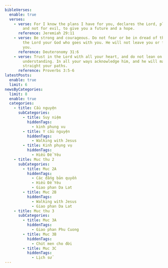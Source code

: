 ```yaml
---
bibleVerses:
  enable: true
  verses:
    - verse: For I know the plans I have for you, declares the Lord, plans for welfare
        and not for evil, to give you a future and a hope.
      reference: Jeremiah 29:11
    - verse: Be strong and courageous. Do not fear or be in dread of them, for it is
        the Lord your God who goes with you. He will not leave you or forsake
        you.
      reference: Deuteronomy 31:6
    - verse: Trust in the Lord with all your heart, and do not lean on your own
        understanding. In all your ways acknowledge him, and he will make
        straight your paths.
      reference: Proverbs 3:5-6
latestPosts:
  enable: true
  limit: 6
newsByCategories:
  limit: 8
  enable: true
  categories:
    - title: Cầu nguyện
      subCategories:
        - title: Suy niệm
          hiddenTags:
            - kinh phung vu
        - title: Y cầu nguyện
          hiddenTags:
            - Walking with Jesus
        - title: Kinh phụng vụ
          hiddenTags:
            - Hiểu Để Yêu
    - title: Muc thu 2
      subCategories:
        - title: Muc 2A
          hiddenTags:
            - Các đấng bản quyền
            - Hiểu Để Yêu
            - Giao phan Da Lat
        - title: Muc 2B
          hiddenTags:
            - Walking with Jesus
            - Giao phan Da Lat
    - title: Muc thu 3
      subCategories:
        - title: Muc 3A
          hiddenTags:
            - Giao phan Phu Cuong
        - title: Muc 3B
          hiddenTags:
            - Chút men cho đời
        - title: Muc 3C
          hiddenTags:
            - Lịch sử
---
```


